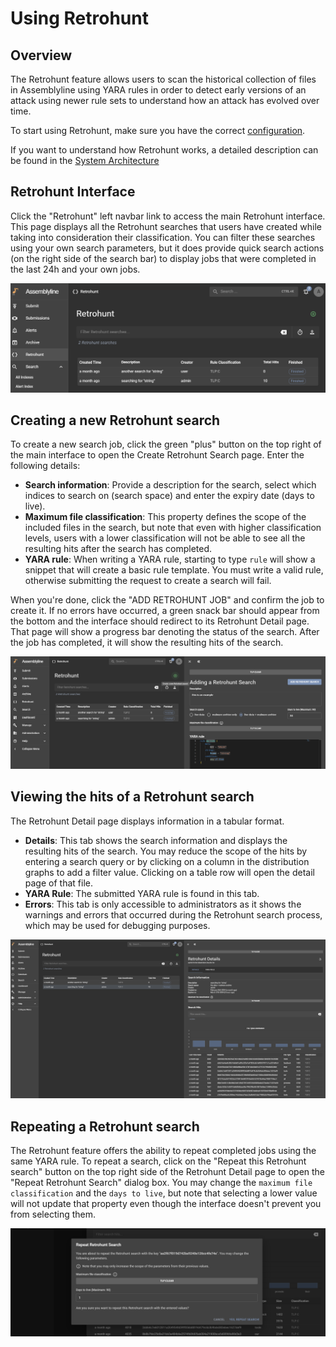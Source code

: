 # Using Retrohunt

## Overview

The Retrohunt feature allows users to scan the historical collection of files in Assemblyline using YARA rules in order to detect early versions of an attack using newer rule sets to understand how an attack has evolved over time.

To start using Retrohunt, make sure you have the correct [configuration](../installation/configuration/retrohunt.md).

If you want to understand how Retrohunt works, a detailed description can be found in the [System Architecture](../overview/architecture.md#yara-back-in-time-retrohunt)

## Retrohunt Interface

Click the "Retrohunt" left navbar link to access the main Retrohunt interface. This page displays all the Retrohunt searches that users have created while taking into consideration their classification. You can filter these searches using your own search parameters, but it does provide quick search actions (on the right side of the search bar) to display jobs that were completed in the last 24h and your own jobs.

![Retrohunt](./images/retrohunt1.png)

## Creating a new Retrohunt search

To create a new search job, click the green "plus" button on the top right of the main interface to open the Create Retrohunt Search page. Enter the following details:

- **Search information**: Provide a description for the search, select which indices to search on (search space) and enter the expiry date (days to live).
- **Maximum file classification**: This property defines the scope of the included files in the search, but note that even with higher classification levels, users with a lower classification will not be able to see all the resulting hits after the search has completed.
- **YARA rule**: When writing a YARA rule, starting to type `rule` will show a snippet that will create a basic rule template. You must write a valid rule, otherwise submitting the request to create a search will fail.

When you're done, click the "ADD RETROHUNT JOB" and confirm the job to create it. If no errors have occurred, a green snack bar should appear from the bottom and the interface should redirect to its Retrohunt Detail page. That page will show a progress bar denoting the status of the search. After the job has completed, it will show the resulting hits of the search.

![Retrohunt](./images/retrohunt2.png)

## Viewing the hits of a Retrohunt search

The Retrohunt Detail page displays information in a tabular format.

- **Details**: This tab shows the search information and displays the resulting hits of the search. You may reduce the scope of the hits by entering a search query or by clicking on a column in the distribution graphs to add a filter value. Clicking on a table row will open the detail page of that file.
- **YARA Rule**: The submitted YARA rule is found in this tab.
- **Errors**: This tab is only accessible to administrators as it shows the warnings and errors that occurred during the Retrohunt search process, which may be used for debugging purposes.

![Retrohunt](./images/retrohunt3.png)

## Repeating a Retrohunt search

The Retrohunt feature offers the ability to repeat completed jobs using the same YARA rule. To repeat a search, click on the "Repeat this Retrohunt search" button on the top right side of the Retrohunt Detail page to open the "Repeat Retrohunt Search" dialog box. You may change the `maximum file classification` and the `days to live`, but note that selecting a lower value will not update that property even though the interface doesn't prevent you from selecting them.

![Retrohunt](./images/retrohunt4.png)
